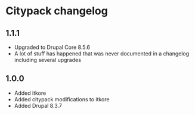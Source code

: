 # Citypack changelog

## 1.1.1
* Upgraded to Drupal Core 8.5.6
* A lot of stuff has happened that was never documented in a changelog including several upgrades

## 1.0.0
* Added itkore
* Added citypack modifications to itkore
* Added Drupal 8.3.7
